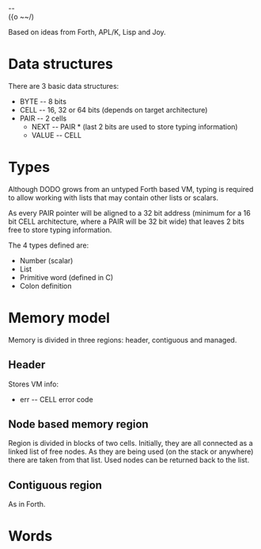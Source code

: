  --			                                                                      
({o ~~/)

Based on ideas from Forth, APL/K, Lisp and Joy.

# Data structures

There are 3 basic data structures:

* BYTE -- 8 bits
* CELL -- 16, 32 or 64 bits (depends on target architecture)
* PAIR -- 2 cells
	* NEXT	-- PAIR * (last 2 bits are used to store typing information)
	* VALUE -- CELL

# Types

Although DODO grows from an untyped Forth based VM, typing is required to 
allow working with lists that may contain other lists or scalars.

As every PAIR pointer will be aligned to a 32 bit address (minimum for a 16
bit CELL architecture, where a PAIR will be 32 bit wide) that leaves 2 bits
free to store typing information.

The 4 types defined are:

- Number (scalar)
- List
- Primitive word (defined in C)
- Colon definition






# Memory model

Memory is divided in three regions: header, contiguous and managed.

## Header

Stores VM info:

* err -- CELL error code

## Node based memory region

Region is divided in blocks of two cells. Initially, they are all connected
as a linked list of free nodes. As they are being used (on the stack or
anywhere) there are taken from that list. Used nodes can be returned back
to the list.

## Contiguous region

As in Forth. 

# Words


